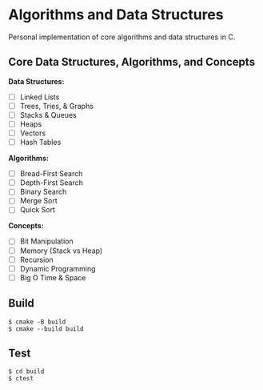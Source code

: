 # Algorithms and Data Structures

Personal implementation of core algorithms and data structures in C.

## Core Data Structures, Algorithms, and Concepts

**Data Structures:**

- [ ] Linked Lists
- [ ] Trees, Tries, & Graphs
- [ ] Stacks & Queues
- [ ] Heaps
- [ ] Vectors
- [ ] Hash Tables

**Algorithms:**

- [ ] Bread-First Search
- [ ] Depth-First Search
- [ ] Binary Search
- [ ] Merge Sort
- [ ] Quick Sort

**Concepts:**

- [ ] Bit Manipulation
- [ ] Memory (Stack vs Heap)
- [ ] Recursion
- [ ] Dynamic Programming
- [ ] Big O Time & Space

## Build

```
$ cmake -B build
$ cmake --build build
```

## Test

```
$ cd build
$ ctest
```
